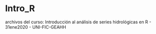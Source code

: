 # Intro_R
archivos del curso: Introducción al análisis de series hidrológicas en R - 31ene2020 - UNI-FIC-GEAHH
